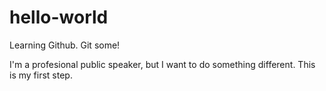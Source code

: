# hello-world
Learning Github. Git some!

I'm a profesional public speaker, but I want to do something different. This is my first step. 
